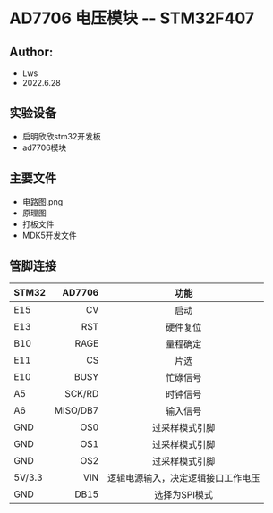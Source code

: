 # AD7706 电压模块 -- STM32F407

## Author:
   * Lws 
   * 2022.6.28 

## 实验设备
   * 启明欣欣stm32开发板
   * ad7706模块

## 主要文件
   * 电路图.png
   * 原理图
   * 打板文件
   * MDK5开发文件

## 管脚连接
|   STM32    | AD7706  |  功能  |
|:-----------|--------:|:-----:|
|    E15     | CV      | 启动 |
|    E13     | RST     | 硬件复位 |
|    B10     | RAGE    | 量程确定 |
|    E11     | CS      | 片选 |
|    E10     | BUSY    | 忙碌信号 |
|    A5      | SCK/RD  | 时钟信号 |
|    A6      | MISO/DB7| 输入信号 |
|    GND     | OS0     | 过采样模式引脚 |
|    GND     | OS1     | 过采样模式引脚 |
|    GND     | OS2     | 过采样模式引脚 |
|   5V/3.3   | VIN     | 逻辑电源输入，决定逻辑接口工作电压	|
|    GND     | DB15    | 选择为SPI模式 |

					
					
					
					
					
					
					
